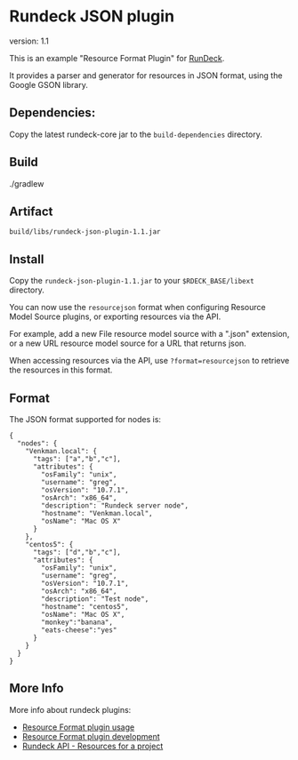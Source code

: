 Rundeck JSON plugin
=======

version: 1.1

This is an example "Resource Format Plugin" for [RunDeck](http://rundeck.org).

It provides a parser and generator for resources in JSON format, using the
Google GSON library.

Dependencies:
-----

Copy the latest rundeck-core jar to the `build-dependencies` directory.

Build
-----

./gradlew

Artifact
-----

    build/libs/rundeck-json-plugin-1.1.jar

Install
-----

Copy the `rundeck-json-plugin-1.1.jar` to your `$RDECK_BASE/libext` directory.

You can now use the `resourcejson` format when configuring Resource Model Source
plugins, or exporting resources via the API.

For example, add a new File resource model source with a ".json" extension, or
a new URL resource model source for a URL that returns json.

When accessing resources via the API, use `?format=resourcejson` to retrieve the resources in this format.

Format
-----

The JSON format supported for nodes is:

~~~ {.json}
{
  "nodes": {
    "Venkman.local": {
      "tags": ["a","b","c"],
      "attributes": {
        "osFamily": "unix",
        "username": "greg",
        "osVersion": "10.7.1",
        "osArch": "x86_64",
        "description": "Rundeck server node",
        "hostname": "Venkman.local",
        "osName": "Mac OS X"
      }
    },
    "centos5": {
      "tags": ["d","b","c"],
      "attributes": {
        "osFamily": "unix",
        "username": "greg",
        "osVersion": "10.7.1",
        "osArch": "x86_64",
        "description": "Test node",
        "hostname": "centos5",
        "osName": "Mac OS X",
        "monkey":"banana",
        "eats-cheese":"yes"
      }
    }
  }
}
~~~

More Info
-----

More info about rundeck plugins:

* [Resource Format plugin usage](http://rundeck.org/docs/plugins-user-guide/resource-model-source-plugins.html#resource-model-document-formats)
* [Resource Format plugin development](http://rundeck.org/docs/developer/model-format-parser-and-generator-plugin.html)
* [Rundeck API - Resources for a project](http://rundeck.org/docs/api/index.html#updating-and-listing-resources-for-a-project)
